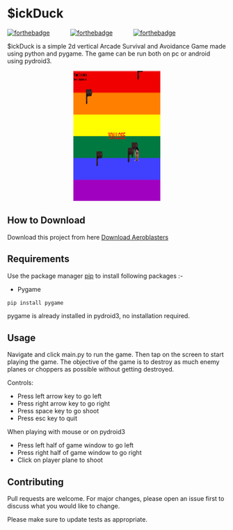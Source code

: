 # $ickDuck

[![forthebadge](https://forthebadge.com/images/badges/built-with-love.svg)](https://forthebadge.com)&nbsp;&nbsp;&nbsp;&nbsp;&nbsp;&nbsp;&nbsp;&nbsp;&nbsp;&nbsp;&nbsp;&nbsp;[![forthebadge](https://forthebadge.com/images/badges/made-with-python.svg)](https://forthebadge.com)&nbsp;&nbsp;&nbsp;&nbsp;&nbsp;&nbsp;&nbsp;&nbsp;&nbsp;&nbsp;&nbsp;&nbsp;[![forthebadge](https://forthebadge.com/images/badges/check-it-out.svg)](https://forthebadge.com)


$ickDuck is a simple 2d vertical Arcade Survival and Avoidance Game made using python and pygame. The game can  be run both on pc or android using pydroid3.

<p align='center'>
  <img src='app.png' width=200 height=300>
</p>

## How to Download

Download this project from here [Download Aeroblasters](!)


## Requirements

Use the package manager [pip](https://pip.pypa.io/en/stable/) to install following packages :-
* Pygame

```bash
pip install pygame
```

pygame is already installed in pydroid3, no installation required.

## Usage

Navigate and click main.py to run the game. Then tap on the screen to start playing the game. The objective of the game is to destroy as much enemy planes or choppers as possible without getting destroyed. 

Controls:
* Press left arrow key to go left
* Press right arrow key to go right
* Press space key to go shoot
* Press esc key to quit

When playing with mouse or on pydroid3
* Press left half of game window to go left
* Press right half of game window to go right
* Click on player plane to shoot

## Contributing
Pull requests are welcome. For major changes, please open an issue first to discuss what you would like to change.

Please make sure to update tests as appropriate.
